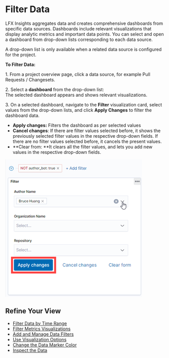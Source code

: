 # Filter Data

LFX Insights aggregates data and creates comprehensive dashboards from specific data sources. Dashboards include relevant visualizations that display analytic metrics and important data points. You can select and open a dashboard from drop-down lists corresponding to each data source.

A drop-down list is only available when a related data source is configured for the project.

**To Filter Data:**

1\. From a project overview page, click a data source, for example Pull Requests / Changesets.

2\. Select a **dashboard** from the drop-down list:\
The selected dashboard appears and shows relevant visualizations.

3\. On a selected dashboard, navigate to the **Filter** visualization card, select values from the drop-down lists, and click **Apply Changes** to filter the dashboard data.

* **Apply changes:** Filters the dashboard as per selected values
* **Cancel changes**: If there are filter values selected before, it shows the previously selected filter values in the respective drop-down fields. If there are no filter values selected before, it cancels the present values.
* **Clear from: **It clears all the filter values, and lets you add new values in the respective drop-down fields.

![](../../.gitbook/assets/filter-data.png)

## Refine Your View <a href="viewdashboardanalytics-refineyourview" id="viewdashboardanalytics-refineyourview"></a>

* [Filter Data by Time Range](filter-data-by-time-range.md)
* [Filter Metrics Visualizations](filter-metrics-visualizations.md)
* [Add and Manage Data Filters](add-and-manage-data-filters.md)
* [Use Visualization Options](use-visualization-options.md)
* [Change the Data Marker Color](change-the-data-marker-color.md)
* [Inspect the Data](inspect-the-data.md)

